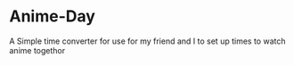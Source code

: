 # Anime-Day
A Simple time converter for use for my friend and I to set up times to watch anime togethor 
